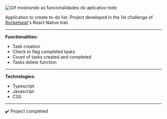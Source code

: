 ![Gif mostrando as funcionalidades do aplicativo todo](todo.gif)

Application to create to-do list. Project developed in the 1st challenge of [Rocketseat](https://https://rocketseat.com.br/)'s React Native trail.

---

**Functionalities:**

- Task creation
- Check to flag completed tasks
- Count of tasks created and completed
- Tasks delete function

---

**Technologies:**
- Typescript
- Javascript
- CSS

---

:heavy_check_mark: Project completed

